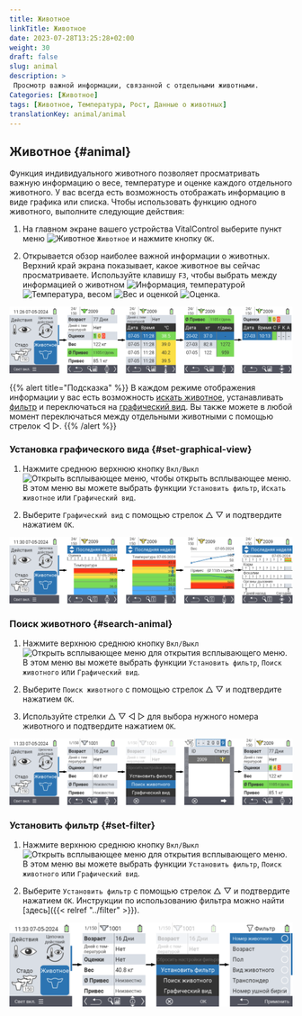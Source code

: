 ```yaml
---
title: Животное
linkTitle: Животное
date: 2023-07-28T13:25:28+02:00
weight: 30
draft: false
slug: animal
description: >
 Просмотр важной информации, связанной с отдельными животными.
Categories: [Животное]
tags: [Животное, Температура, Рост, Данные о животных]
translationKey: animal/animal
---
```

## Животное {#animal}

Функция индивидуального животного позволяет просматривать важную информацию о весе, температуре и оценке каждого отдельного животного. У вас всегда есть возможность отображать информацию в виде графика или списка. Чтобы использовать функцию одного животного, выполните следующие действия:

1. На главном экране вашего устройства VitalControl выберите пункт меню <img src="/icons/main/animal.svg" width="35" align="bottom" alt="Животное" /> `Животное` и нажмите кнопку `OK`.

2. Открывается обзор наиболее важной информации о животных. Верхний край экрана показывает, какое животное вы сейчас просматриваете. Используйте клавишу `F3`, чтобы выбрать между информацией о животном <img src="/icons/footer/info.svg" width="20" align="bottom" alt="Информация" />, температурой <img src="/icons/actions/temperature.svg" width="10" align="bottom" alt="Температура" />, весом  <img src="/icons/actions/weight.svg" width="20" align="bottom" alt="Вес" /> и оценкой <img src="/icons/actions/rating.svg" width="25" align="bottom" alt="Оценка" />.

![VitalControl: Меню Животное](images/list.png "Отображение в виде списка")

{{% alert title="Подсказка"  %}}
В каждом режиме отображения информации у вас есть возможность [искать животное](#поиск-животного), устанавливать [фильтр](#установить-фильтр) и переключаться на [графический вид](#установка-графического-вида).
Вы также можете в любой момент переключаться между отдельными животными с помощью стрелок ◁ ▷.
{{% /alert %}}

### Установка графического вида {#set-graphical-view}

1. Нажмите среднюю верхнюю кнопку `Вкл/Выкл` <img src="/icons/footer/search_chart.svg" width="40" align="bottom" alt="Открыть всплывающее меню" />, чтобы открыть всплывающее меню. В этом меню вы можете выбрать функции `Установить фильтр`, `Искать животное` или `Графический вид`.

2. Выберите `Графический вид` с помощью стрелок △ ▽ и подтвердите нажатием `OK`.

![VitalControl: Меню Животное](images/graphic.png "Представление в виде графики")

### Поиск животного {#search-animal}

1. Нажмите верхнюю среднюю кнопку `Вкл/Выкл` <img src="/icons/footer/search_chart.svg" width="40" align="bottom" alt="Открыть всплывающее меню" /> для открытия всплывающего меню. В этом меню вы можете выбрать функции `Установить фильтр`, `Поиск животного` или `Графический вид`.

2. Выберите `Поиск животного` с помощью стрелок △ ▽ и подтвердите нажатием `OK`.

3. Используйте стрелки △ ▽ ◁ ▷ для выбора нужного номера животного и подтвердите нажатием `OK`.

![VitalControl: Меню Животное](images/search.png "Поиск животного")

### Установить фильтр {#set-filter}

1. Нажмите верхнюю среднюю кнопку `Вкл/Выкл` <img src="/icons/footer/search_chart.svg" width="40" align="bottom" alt="Открыть всплывающее меню" /> для открытия всплывающего меню. В этом меню вы можете выбрать функции `Установить фильтр`, `Поиск животного` или `Графический вид`.

2. Выберите `Установить фильтр` с помощью стрелок △ ▽ и подтвердите нажатием `OK`.
Инструкции по использованию фильтра можно найти [здесь]({{< relref "../filter" >}}).

![VitalControl: Меню Животное](images/filter.png "Установить фильтр")
